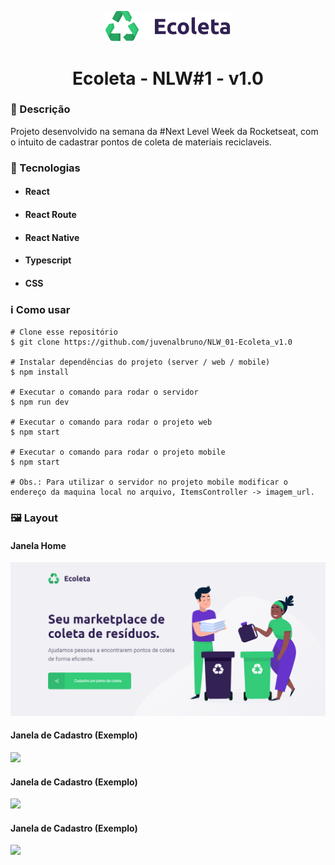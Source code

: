 <p align='center'><img width='200' src="./web/src/assets/logo.svg" background={{black}}></p>
<h1 align='center'>Ecoleta - NLW#1 - v1.0</h1>

<h3>🔖 Descrição</h3>
<p>Projeto desenvolvido na semana da #Next Level Week da Rocketseat, com o intuito de cadastrar pontos de coleta de materiais reciclaveis.</p>

<h3>🚀 Tecnologias</h3>
<ul>
    <li><h4>React</h4></li>
    <li><h4>React Route</h4></li>
    <li><h4>React Native</h4></li>
    <li><h4>Typescript</h4></li>
    <li><h4>CSS</h4></li>
</ul>

<h3>ℹ️ Como usar</h3>

    # Clone esse repositório
    $ git clone https://github.com/juvenalbruno/NLW_01-Ecoleta_v1.0
    
    # Instalar dependências do projeto (server / web / mobile)
    $ npm install
    
    # Executar o comando para rodar o servidor
    $ npm run dev
    
    # Executar o comando para rodar o projeto web
    $ npm start
    
    # Executar o comando para rodar o projeto mobile
    $ npm start
    
    # Obs.: Para utilizar o servidor no projeto mobile modificar o endereço da maquina local no arquivo, ItemsController -> imagem_url.

<h3>🖼 Layout</h3>
<h4>Janela Home</h4>
<img src="./EcoletaPrints/Captura de tela 2020-11-16 231027.png">
<br/>
<h4>Janela de Cadastro (Exemplo)</h4>
<img src="./EcoletaPrints/Captura de tela 2020-11-16 231359">
<br/>
<h4>Janela de Cadastro (Exemplo)</h4>
<img src="./EcoletaPrints/Captura de tela 2020-11-16 231522">
<br/>
<h4>Janela de Cadastro (Exemplo)</h4>
<img src="./EcoletaPrints/Captura de tela 2020-11-16 231602">
